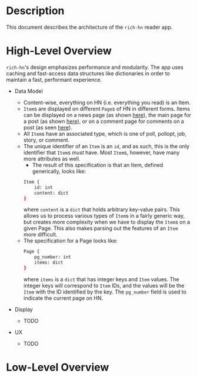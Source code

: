 # Description

This document describes the architecture of the `rich-hn` reader app.

# High-Level Overview
`rich-hn`'s design emphasizes performance and modularity. The app uses caching and fast-access data structures like dictionaries in order to maintain a fast, performant experience.

- Data Model
    - Content-wise, everything on HN (i.e. everything you read) is an Item.
    - `Item`s are displayed on different `Page`s of HN in different forms. Items can be displayed on a news page (as shown [here](https://news.ycombinator.com/news)), the main page for a post (as shown [here](https://news.ycombinator.com/item?id=25630011)), or on a comment page for comments on a post (as seen [here](https://news.ycombinator.com/item?id=25630456)).
    - All `Item`s have an associated type, which is one of poll, pollopt, job, story, or comment.
    - The unique identifier of an `Item` is an `id`, and as such, this is the only identifier that `Item`s _must_ have. Most `Item`s, however, have many more attributes as well.
        - The result of this specification is that an Item, defined generically, looks like:
        ```bash
        Item {
            id: int
            content: dict
        }
        ```
        where `content` is a `dict` that holds arbitrary key-value pairs. This allows us to process various types of `Item`s in a fairly generic way, but creates more complexity when we have to display the `Item`s on a given Page. This also makes parsing out the features of an `Item` more difficult.
    - The specification for a Page looks like:
        ```bash
        Page {
            pg_number: int
            items: dict
        }
        ```
        where `items` is a `dict` that has integer keys and `Item` values. The integer keys will correspond to `Item` IDs, and the values will be the `Item` with the ID identified by the key. The `pg_number` field is used to indicate the current page on HN.

- Display
    - TODO
- UX
    - TODO

# Low-Level Overview
